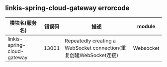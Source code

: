 ## linkis-spring-cloud-gateway errorcode


| 模块名(服务名) | 错误码  | 描述 | module  |
| -------- | -------- | ----- |---------|
|linkis-spring-cloud-gateway|13001|Repeatedly creating a WebSocket connection(重复创建WebSocket连接)|Websocket|






